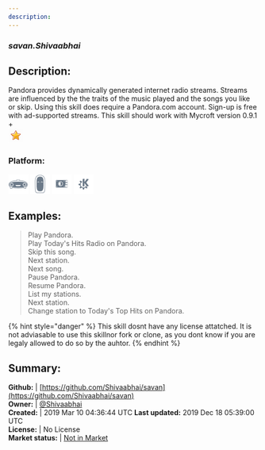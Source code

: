 ```yaml
---
description: 
---
```


### _savan.Shivaabhai_  
## Description:  
Pandora provides dynamically generated internet radio streams.  Streams are
influenced by the the traits of the music played and the songs you like
or skip.
Using this skill does require a Pandora.com account.
Sign-up is free with ad-supported streams.
This skill should work with Mycroft version 0.9.1 +  
![](../.gitbook/assets/star.png)  
### Platform:  
 ![Mark I](../.gitbook/assets/mark-1-icon.png)  ![Mark II](../.gitbook/assets/mark-2-icon.png)  ![Picroft](../.gitbook/assets/picroft-icon.png)  ![plasmoid](../.gitbook/assets/kde.png)   
  
## Examples:  
> Play Pandora.  
> Play Today's Hits Radio on Pandora.  
> Skip this song.  
> Next station.  
> Next song.  
> Pause Pandora.  
> Resume Pandora.  
> List my stations.  
> Next station.  
> Change station to Today's Top Hits on Pandora.  
  
{% hint style="danger" %}
This skill dosnt have any license attatched. It is not adviasable to use this skillnor fork or clone, as you dont know if you are legaly allowed to do so by the auhtor.
{% endhint %}
  
## Summary:  
**Github:** | [https://github.com/Shivaabhai/savan](https://github.com/Shivaabhai/savan)  
**Owner:** | [@Shivaabhai](https://github.com/Shivaabhai)  
**Created:** | 2019 Mar 10 04:36:44 UTC  **Last updated:** 2019 Dec 18 05:39:00 UTC  
**License:** | No License  
**Market status:** | [Not in Market](https://market.mycroft.ai/skill/)  
